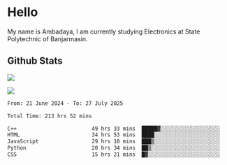 # Hello

My name is Ambadaya, I am currently studying Electronics at State Polytechnic of Banjarmasin.

## Github Stats
![](https://komarev.com/ghpvc/?username=vorkey&color=41B883&style=for-the-badge)

![](https://readme-stat-vorkey.vercel.app/api/top-langs/?username=vorkey&theme=vue-dark&count_private=true&langs_count=6&size_weight=0.75&count_weight=0.25&layout=compact)

<!-- 
- 👯 I’m looking to collaborate on ... 
- 🤔 I’m looking for help with ...
- 💬 Ask me about ...
- 📫 How to reach me: ...
- 😄 Pronouns: ...
- ⚡ Fun fact: ... -->

<!--START_SECTION:waka-->

```txt
From: 21 June 2024 - To: 27 July 2025

Total Time: 213 hrs 52 mins

C++                        49 hrs 33 mins  █████▓░░░░░░░░░░░░░░░░░░░   22.90 %
HTML                       34 hrs 53 mins  ████░░░░░░░░░░░░░░░░░░░░░   16.12 %
JavaScript                 29 hrs 10 mins  ███▒░░░░░░░░░░░░░░░░░░░░░   13.48 %
Python                     20 hrs 34 mins  ██▒░░░░░░░░░░░░░░░░░░░░░░   09.50 %
CSS                        15 hrs 21 mins  █▓░░░░░░░░░░░░░░░░░░░░░░░   07.09 %
```

<!--END_SECTION:waka-->
